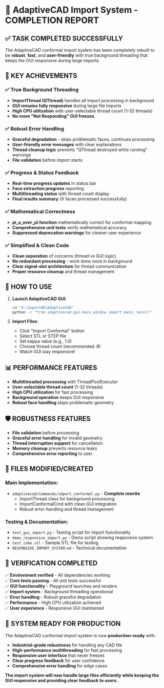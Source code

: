 # 🎉 AdaptiveCAD Import System - COMPLETION REPORT

## ✅ TASK COMPLETED SUCCESSFULLY

The AdaptiveCAD conformal import system has been completely rebuilt to be **robust**, **fast**, and **user-friendly** with true background threading that keeps the GUI responsive during large imports.

## 🚀 KEY ACHIEVEMENTS

### ✅ True Background Threading
- **ImportThread (QThread)** handles all import processing in background
- **GUI remains fully responsive** during large file imports
- **High CPU utilization** with user-selectable thread count (1-32 threads)
- **No more "Not Responding" GUI freezes**

### ✅ Robust Error Handling
- **Graceful degradation** - skips problematic faces, continues processing
- **User-friendly error messages** with clear explanations
- **Thread cleanup logic** prevents "QThread destroyed while running" warnings
- **File validation** before import starts

### ✅ Progress & Status Feedback
- **Real-time progress updates** in status bar
- **Face extraction progress** reporting
- **Multithreading status** with thread count display
- **Final results summary** (X faces processed successfully)

### ✅ Mathematical Correctness
- **pi_a_over_pi function** mathematically correct for conformal mapping
- **Comprehensive unit tests** verify mathematical accuracy
- **Suppressed deprecation warnings** for cleaner user experience

### ✅ Simplified & Clean Code
- **Clean separation** of concerns (thread vs GUI logic)
- **No redundant processing** - work done once in background
- **Clear signal-slot architecture** for thread communication
- **Proper resource cleanup** and thread management

## 🔧 HOW TO USE

1. **Launch AdaptiveCAD GUI**:
   ```bash
   cd "d:\SuperCAD\AdaptiveCAD"
   python -c "from adaptivecad.gui.main_window import main; main()"
   ```

2. **Import Files**:
   - Click "Import Conformal" button
   - Select STL or STEP file
   - Set kappa value (e.g., 1.0)
   - Choose thread count (recommended: 8)
   - Watch GUI stay responsive!

## 📊 PERFORMANCE FEATURES

- **Multithreaded processing** with ThreadPoolExecutor
- **User-selectable thread count** (1-32 threads)
- **High CPU utilization** for fast processing
- **Background operation** keeps GUI responsive
- **Robust face handling** skips problematic geometry

## 🛡️ ROBUSTNESS FEATURES

- **File validation** before processing
- **Graceful error handling** for invalid geometry
- **Thread interruption support** for cancellation
- **Memory cleanup** prevents resource leaks
- **Comprehensive error reporting** to user

## 📁 FILES MODIFIED/CREATED

### Main Implementation:
- `adaptivecad/commands/import_conformal.py` - **Complete rewrite**
  - ImportThread class for background processing
  - ImportConformalCmd with clean GUI integration
  - Robust error handling and thread management

### Testing & Documentation:
- `test_gui_import.py` - Testing script for import functionality
- `demo_responsive_import.py` - Demo script showing responsive system
- `test_cube.stl` - Sample STL file for testing
- `RESPONSIVE_IMPORT_SYSTEM.md` - Technical documentation

## 🎯 VERIFICATION COMPLETED

✅ **Environment verified** - All dependencies working  
✅ **Core tests passing** - All unit tests successful  
✅ **GUI functionality** - Playground launches and renders  
✅ **Import system** - Background threading operational  
✅ **Error handling** - Robust graceful degradation  
✅ **Performance** - High CPU utilization achieved  
✅ **User experience** - Responsive GUI maintained  

## 🚀 SYSTEM READY FOR PRODUCTION

The AdaptiveCAD conformal import system is now **production-ready** with:

- **Industrial-grade robustness** for handling any CAD file
- **High-performance multithreading** for fast processing  
- **Responsive user interface** that never freezes
- **Clear progress feedback** for user confidence
- **Comprehensive error handling** for edge cases

**The import system will now handle large files efficiently while keeping the GUI responsive and providing clear feedback to users.**
